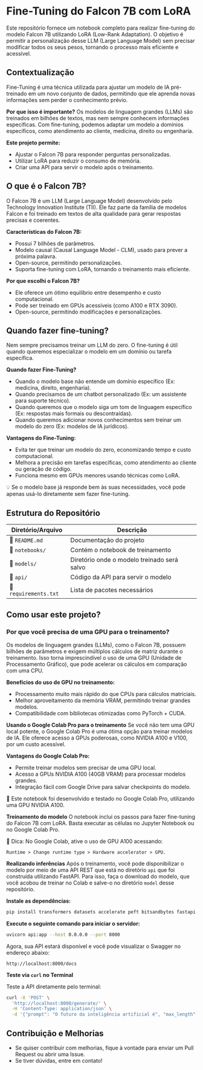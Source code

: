# Fine-Tuning do Falcon 7B com LoRA

Este repositório fornece um notebook completo para realizar fine-tuning do modelo Falcon 7B utilizando LoRA (Low-Rank Adaptation). O objetivo é permitir a personalização desse LLM (Large Language Model) sem precisar modificar todos os seus pesos, tornando o processo mais eficiente e acessível.

## Contextualização

Fine-Tuning é uma técnica utilizada para ajustar um modelo de IA pré-treinado em um novo conjunto de dados, permitindo que ele aprenda novas informações sem perder o conhecimento prévio.

**Por que isso é importante?**
Os modelos de linguagem grandes (LLMs) são treinados em bilhões de textos, mas nem sempre conhecem informações específicas. Com fine-tuning, podemos adaptar um modelo a domínios específicos, como atendimento ao cliente, medicina, direito ou engenharia.

**Este projeto permite:**

- Ajustar o Falcon 7B para responder perguntas personalizadas.
- Utilizar LoRA para reduzir o consumo de memória.
- Criar uma API para servir o modelo após o treinamento.

## O que é o Falcon 7B?

O Falcon 7B é um LLM (Large Language Model) desenvolvido pelo Technology Innovation Institute (TII). Ele faz parte da família de modelos Falcon e foi treinado em textos de alta qualidade para gerar respostas precisas e coerentes.

**Características do Falcon 7B:**

- Possui 7 bilhões de parâmetros.
- Modelo causal (Causal Language Model - CLM), usado para prever a próxima palavra.
- Open-source, permitindo personalizações.
- Suporta fine-tuning com LoRA, tornando o treinamento mais eficiente.

**Por que escolhi o Falcon 7B?**

- Ele oferece um ótimo equilíbrio entre desempenho e custo computacional.
- Pode ser treinado em GPUs acessíveis (como A100 e RTX 3090).
- Open-source, permitindo modificações e personalizações.

## Quando fazer fine-tuning?

Nem sempre precisamos treinar um LLM do zero. O fine-tuning é útil quando queremos especializar o modelo em um domínio ou tarefa específica.

**Quando fazer Fine-Tuning?**

- Quando o modelo base não entende um domínio específico (Ex: medicina, direito, engenharia).
- Quando precisamos de um chatbot personalizado (Ex: um assistente para suporte técnico).
- Quando queremos que o modelo siga um tom de linguagem específico (Ex: respostas mais formais ou descontraídas).
- Quando queremos adicionar novos conhecimentos sem treinar um modelo do zero (Ex: modelos de IA jurídicos).

**Vantagens do Fine-Tuning:**

- Evita ter que treinar um modelo do zero, economizando tempo e custo computacional.
- Melhora a precisão em tarefas específicas, como atendimento ao cliente ou geração de código.
- Funciona mesmo em GPUs menores usando técnicas como LoRA.

💡 Se o modelo base já responde bem às suas necessidades, você pode apenas usá-lo diretamente sem fazer fine-tuning.

## Estrutura do Repositório

| **Diretório/Arquivo** | **Descrição**                               |
| --------------------- | ------------------------------------------- |
| 📜 `README.md`        | Documentação do projeto                     |
| 📂 `notebooks/`       | Contém o notebook de treinamento            |
| 📂 `models/`          | Diretório onde o modelo treinado será salvo |
| 📂 `api/`             | Código da API para servir o modelo          |
| 📜 `requirements.txt` | Lista de pacotes necessários                |

## Como usar este projeto?

### Por que você precisa de uma GPU para o treinamento?

Os modelos de linguagem grandes (LLMs), como o Falcon 7B, possuem bilhões de parâmetros e exigem múltiplos cálculos de matriz durante o treinamento. Isso torna imprescindível o uso de uma GPU (Unidade de Processamento Gráfico), que pode acelerar os cálculos em comparação com uma CPU.

**Benefícios do uso de GPU no treinamento:**

- Processamento muito mais rápido do que CPUs para cálculos matriciais.
- Melhor aproveitamento da memória VRAM, permitindo treinar grandes modelos.
- Compatibilidade com bibliotecas otimizadas como PyTorch + CUDA.

**Usando o Google Colab Pro para o treinamento**
Se você não tem uma GPU local potente, o Google Colab Pro é uma ótima opção para treinar modelos de IA. Ele oferece acesso a GPUs poderosas, como NVIDIA A100 e V100, por um custo acessível.

**Vantagens do Google Colab Pro:**

- Permite treinar modelos sem precisar de uma GPU local.
- Acesso a GPUs NVIDIA A100 (40GB VRAM) para processar modelos grandes.
- Integração fácil com Google Drive para salvar checkpoints do modelo.

📌 Este notebook foi desenvolvido e testado no Google Colab Pro, utilizando uma GPU NVIDIA A100.

**Treinamento do modelo**
O notebook inclui os passos para fazer fine-tuning do Falcon 7B com LoRA.
Basta executar as células no Jupyter Notebook ou no Google Colab Pro.

📌 Dica: No Google Colab, ative o uso de GPU A100 acessando:

`Runtime > Change runtime type > Hardware accelerator > GPU.`

**Realizando inferências**
Após o treinamento, você pode disponibilizar o modelo por meio de uma API REST que está no diretório `api` que foi construída utilizando FastAPI. Para isso, faça o download do modelo, que você acobou de treinar no Colab e salve-o no diretório `model` desse repositório.

**Instale as dependências:**

```bash
pip install transformers datasets accelerate peft bitsandbytes fastapi uvicorn

```

**Execute o seguinte comando para iniciar o servidor:**

```bash
uvicorn api:app --host 0.0.0.0 --port 8000
```

Agora, sua API estará disponível e você pode visualizar o Swagger no endereço abaixo:

```
http://localhost:8000/docs
```

**Teste via `curl` no Terminal**

Teste a API diretamente pelo terminal:

```bash
curl -X 'POST' \
  'http://localhost:8000/generate/' \
  -H 'Content-Type: application/json' \
  -d '{"prompt": "O futuro da inteligência artificial é", "max_length": 50, "temperature": 0.7}'
```

## Contribuição e Melhorias

- Se quiser contribuir com melhorias, fique à vontade para enviar um Pull Request ou abrir uma Issue.
- Se tiver dúvidas, entre em contato!
